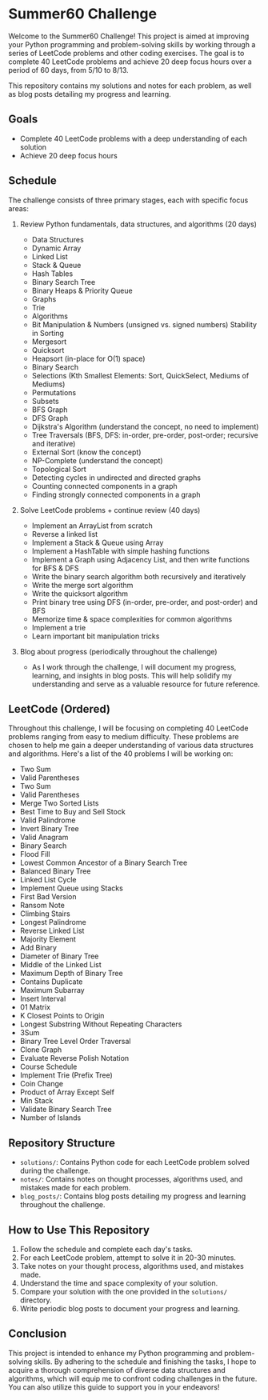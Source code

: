 # Summer60 Challenge

Welcome to the Summer60 Challenge! This project is aimed at improving your Python programming and problem-solving skills by working through a series of LeetCode problems and other coding exercises. The goal is to complete 40 LeetCode problems and achieve 20 deep focus hours over a period of 60 days, from 5/10 to 8/13.

This repository contains my solutions and notes for each problem, as well as blog posts detailing my progress and learning.

## Goals

- Complete 40 LeetCode problems with a deep understanding of each solution
- Achieve 20 deep focus hours

## Schedule

The challenge consists of three primary stages, each with specific focus areas:

1. Review Python fundamentals, data structures, and algorithms (20 days)
   * Data Structures
   * Dynamic Array
   * Linked List
   * Stack & Queue
   * Hash Tables
   * Binary Search Tree
   * Binary Heaps & Priority Queue
   * Graphs
   * Trie
   * Algorithms
   * Bit Manipulation & Numbers (unsigned vs. signed numbers)
   Stability in Sorting
   * Mergesort
   * Quicksort
   * Heapsort (in-place for O(1) space)
   * Binary Search
   * Selections (Kth Smallest Elements: Sort, QuickSelect, Mediums of Mediums)
   * Permutations
   * Subsets
   * BFS Graph
   * DFS Graph
   * Dijkstra's Algorithm (understand the concept, no need to implement)
   * Tree Traversals (BFS, DFS: in-order, pre-order, post-order; recursive and iterative)
   * External Sort (know the concept)
   * NP-Complete (understand the concept)
   * Topological Sort
   * Detecting cycles in undirected and directed graphs
   * Counting connected components in a graph
   * Finding strongly connected components in a graph

2. Solve LeetCode problems + continue review (40 days)
   * Implement an ArrayList from scratch
   * Reverse a linked list
   * Implement a Stack & Queue using Array
   * Implement a HashTable with simple hashing functions
   * Implement a Graph using Adjacency List, and then write functions for BFS & DFS
   * Write the binary search algorithm both recursively and iteratively
   * Write the merge sort algorithm
   * Write the quicksort algorithm
   * Print binary tree using DFS (in-order, pre-order, and post-order) and BFS
   * Memorize time & space complexities for common algorithms
   * Implement a trie
   * Learn important bit manipulation tricks

3. Blog about progress (periodically throughout the challenge)
   * As I work through the challenge, I will document my progress, learning, and insights in blog posts. This will help solidify my understanding and serve as a valuable resource for future reference.

## LeetCode (Ordered)

Throughout this challenge, I will be focusing on completing 40 LeetCode problems ranging from easy to medium difficulty. These problems are chosen to help me gain a deeper understanding of various data structures and algorithms. Here's a list of the 40 problems I will be working on:

* Two Sum
* Valid Parentheses
* Two Sum
* Valid Parentheses
* Merge Two Sorted Lists
* Best Time to Buy and Sell Stock
* Valid Palindrome
* Invert Binary Tree
* Valid Anagram
* Binary Search
* Flood Fill
* Lowest Common Ancestor of a Binary Search Tree
* Balanced Binary Tree
* Linked List Cycle
* Implement Queue using Stacks
* First Bad Version
* Ransom Note
* Climbing Stairs
* Longest Palindrome
* Reverse Linked List
* Majority Element
* Add Binary
* Diameter of Binary Tree
* Middle of the Linked List
* Maximum Depth of Binary Tree
* Contains Duplicate
* Maximum Subarray
* Insert Interval
* 01 Matrix
* K Closest Points to Origin
* Longest Substring Without Repeating Characters
* 3Sum
* Binary Tree Level Order Traversal
* Clone Graph
* Evaluate Reverse Polish Notation
* Course Schedule
* Implement Trie (Prefix Tree)
* Coin Change
* Product of Array Except Self
* Min Stack
* Validate Binary Search Tree
* Number of Islands

## Repository Structure

- `solutions/`: Contains Python code for each LeetCode problem solved during the challenge.
- `notes/`: Contains notes on thought processes, algorithms used, and mistakes made for each problem.
- `blog_posts/`: Contains blog posts detailing my progress and learning throughout the challenge.

## How to Use This Repository

1. Follow the schedule and complete each day's tasks.
2. For each LeetCode problem, attempt to solve it in 20-30 minutes.
3. Take notes on your thought process, algorithms used, and mistakes made.
4. Understand the time and space complexity of your solution.
5. Compare your solution with the one provided in the `solutions/` directory.
6. Write periodic blog posts to document your progress and learning.

## Conclusion

This project is intended to enhance my Python programming and problem-solving skills. By adhering to the schedule and finishing the tasks, I hope to acquire a thorough comprehension of diverse data structures and algorithms, which will equip me to confront coding challenges in the future. You can also utilize this guide to support you in your endeavors!
